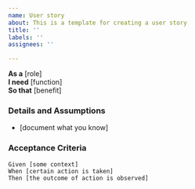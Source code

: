 ```yaml
---
name: User story
about: This is a template for creating a user story
title: ''
labels: ''
assignees: ''

---
```


**As a** [role]  
 **I need** [function]  
 **So that** [benefit] 

### Details and Assumptions
 * [document what you know]
   
 ### Acceptance Criteria  
   
 ```gherkin
 Given [some context]
 When [certain action is taken]
 Then [the outcome of action is observed]
 ```
